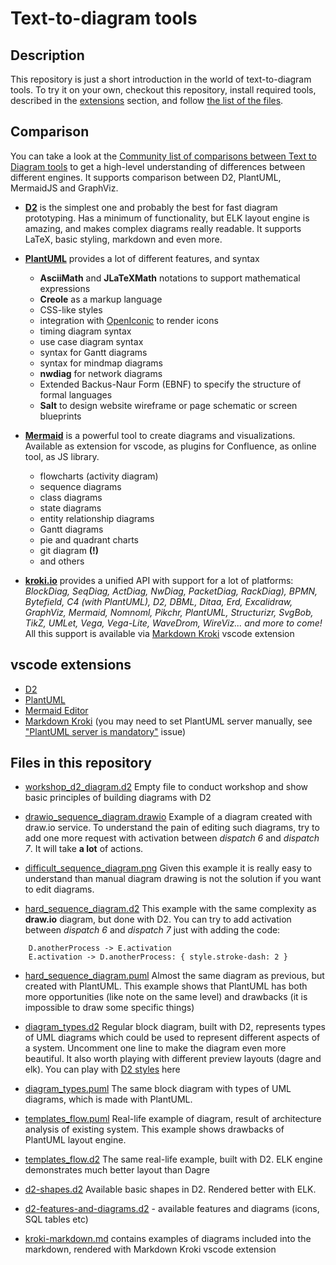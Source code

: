 # Text-to-diagram tools

## Description

This repository is just a short introduction in the world of text-to-diagram tools. To try it on your own, checkout this repository, install required tools, described in the [extensions](#vscode-extensions) section, and follow [the list of the files](#files-in-this-repository).

## Comparison

You can take a look at the [Community list of comparisons between Text to Diagram tools](https://text-to-diagram.com/) to get a high-level understanding of differences between different engines. It supports comparison between D2, PlantUML, MermaidJS and GraphViz. 

- [**D2**](https://d2lang.com/tour/intro/) is the simplest one and probably the best for fast diagram prototyping. Has a minimum of functionality, but ELK layout engine is amazing, and makes complex diagrams really readable. It supports LaTeX, basic styling, markdown and even more.

- [**PlantUML**](https://plantuml.com/sitemap-language-specification) provides a lot of different features, and syntax
  - **AsciiMath** and **JLaTeXMath** notations to support mathematical expressions
  - **Creole** as a markup language
  - CSS-like styles
  - integration with [OpenIconic](https://icon-sets.iconify.design/oi/) to render icons
  - timing diagram syntax
  - use case diagram syntax
  - syntax for Gantt diagrams
  - syntax for mindmap diagrams
  - **nwdiag** for network diagrams
  - Extended Backus-Naur Form (EBNF) to specify the structure of formal languages
  - **Salt** to design website wireframe or page schematic or screen blueprints

- [**Mermaid**](https://mermaid.js.org/intro/) is a powerful tool to create diagrams and visualizations. Available as extension for vscode, as plugins for Confluence, as online tool, as JS library.
  - flowcharts (activity diagram)
  - sequence diagrams
  - class diagrams
  - state diagrams
  - entity relationship diagrams
  - Gantt diagrams
  - pie and quadrant charts
  - git diagram **(!)**
  - and others

- [**kroki.io**](https://kroki.io/) provides a unified API with support for a lot of platforms: _BlockDiag, SeqDiag, ActDiag, NwDiag, PacketDiag, RackDiag), BPMN, Bytefield, C4 (with PlantUML), D2, DBML, Ditaa, Erd, Excalidraw, GraphViz, Mermaid, Nomnoml, Pikchr, PlantUML, Structurizr, SvgBob, TikZ, UMLet, Vega, Vega-Lite, WaveDrom, WireViz... and more to come!_ All this support is available via [Markdown Kroki](https://marketplace.visualstudio.com/items?itemName=pomdtr.markdown-kroki) vscode extension


## vscode extensions

- [D2](https://marketplace.visualstudio.com/items?itemName=terrastruct.d2)
- [PlantUML](https://marketplace.visualstudio.com/items?itemName=jebbs.plantuml)
- [Mermaid Editor](https://marketplace.visualstudio.com/items?itemName=tomoyukim.vscode-mermaid-editor)
- [Markdown Kroki](https://marketplace.visualstudio.com/items?itemName=pomdtr.markdown-kroki) (you may need to set PlantUML server manually, see ["PlantUML server is mandatory"](https://github.com/qjebbs/vscode-plantuml/issues/255) issue)


## Files in this repository

- [workshop_d2_diagram.d2](./workshop_d2_diagram.d2) Empty file to conduct workshop and show basic principles of building diagrams with D2

- [drawio_sequence_diagram.drawio](./drawio_sequence_diagram.drawio) Example of a diagram created with draw.io service. To understand the pain of editing such diagrams, try to add one more request with activation between _dispatch 6_ and _dispatch 7_. It will take **a lot** of actions.

- [difficult_sequence_diagram.png](./difficult_sequence_diagram.png) Given this example it is really easy to understand than manual diagram drawing is not the solution if you want to edit diagrams.

- [hard_sequence_diagram.d2](./hard_sequence_diagram.d2) This example with the same complexity as **draw.io** diagram, but done with D2. You can try to add activation between _dispatch 6_ and _dispatch 7_ just with adding the code:
```
    D.anotherProcess -> E.activation
    E.activation -> D.anotherProcess: { style.stroke-dash: 2 }
```

- [hard_sequence_diagram.puml](./hard_sequence_diagram.puml) Almost the same diagram as previous, but created with PlantUML. This example shows that PlantUML has both more opportunities (like note on the same level) and drawbacks (it is impossible to draw some specific things)

- [diagram_types.d2](./diagram_types.d2) Regular block diagram, built with D2, represents types of UML diagrams which could be used to represent different aspects of a system. Uncomment one line to make the diagram even more beautiful. It also worth playing with different preview layouts (dagre and elk). You can play with [D2 styles](https://d2lang.com/tour/style) here

- [diagram_types.puml](./diagram_types.puml) The same block diagram with types of UML diagrams, which is made with PlantUML.

- [templates_flow.puml](./templates_flow.puml) Real-life example of diagram, result of architecture analysis of existing system. This example shows drawbacks of PlantUML layout engine.

- [templates_flow.d2](./templates_flow.d2) The same real-life example, built with D2. ELK engine demonstrates much better layout than Dagre

- [d2-shapes.d2](./d2-shapes.d2) Available basic shapes in D2. Rendered better with ELK.

- [d2-features-and-diagrams.d2](./d2-features-and-diagrams.d2) - available features and diagrams (icons, SQL tables etc)

- [kroki-markdown.md](./kroki-markdown.md) contains examples of diagrams included into the markdown, rendered with Markdown Kroki vscode extension

